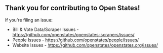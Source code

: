 ## Thank you for contributing to Open States!

If you're filing an issue:

* Bill & Vote Data/Scraper Issues - https://github.com/openstates/openstates-scrapers/issues/
* People Issues - https://github.com/openstates/people/issues/
* Website Issues - https://github.com/openstates/openstates.org/issues/
